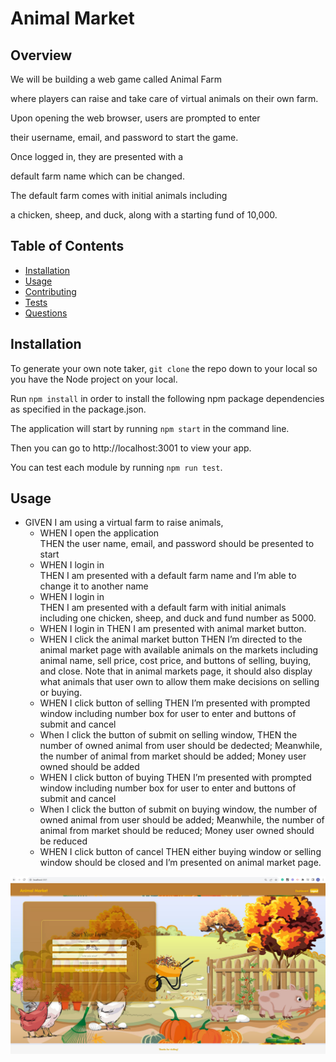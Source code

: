 # Animal Market

## Overview ##
We will be building a web game called Animal Farm 

where players can raise and take care of virtual animals on their own farm. 

Upon opening the web browser, users are prompted to enter

their username, email, and password to start the game. 

Once logged in, they are presented with a

default farm name which can be changed. 

The default farm comes with initial animals including

a chicken, sheep, and duck, along with a starting fund of 10,000.

## Table of Contents
- [Installation](#installation)
- [Usage](#usage)
- [Contributing](#contributing)
- [Tests](#tests)
- [Questions](#questions)

## Installation
To generate your own note taker, ``git clone`` the repo down to your local so you have the Node project on your local. 

Run ``npm install`` in order to install the following npm package dependencies as specified in the package.json. 

The application will start by running ``npm start`` in the command line. 

Then you can go to http://localhost:3001 to view your app.

You can test each module by running ``npm run test``.
## Usage
* GIVEN I am using a virtual farm to raise animals,  
  * WHEN I open the application    
    THEN the user name, email, and password should be presented to start
  * WHEN I login in   
    THEN I am presented with a default farm name and I’m able to change it to another name
  * WHEN I login in    
    THEN I am presented with a default farm with initial animals including one chicken, sheep, and duck and fund number as 5000. 
  * WHEN I login in 
    THEN I am presented with animal market button.
  * WHEN I click the animal market button
    THEN I’m directed to the animal market page with available animals on the markets including animal name, sell price, cost price, and buttons of selling, buying, and close. 
    Note that in animal markets page, it should also display what animals that user own to allow them make decisions on selling or buying.
  * WHEN I click button of selling
    THEN I’m presented with prompted window including number box for user to enter and buttons of submit and cancel
  * When I click the button of submit on selling window,
    THEN the number of owned animal from user should be dedected; Meanwhile, the number of animal from market should be added;
      Money user owned should be added
  * WHEN I click button of buying
    THEN I’m presented with prompted window including number box for user to enter and buttons of submit and cancel
  * When I click the button of submit on buying window,
the number of owned animal from user should be added; Meanwhile, the number of animal from market should be reduced;
Money user owned should be reduced
  * WHEN I click button of cancel
    THEN either buying window or selling window should be closed and I’m presented on animal market page.

![ScreenShot](./public/images/applicationImg.jpg)